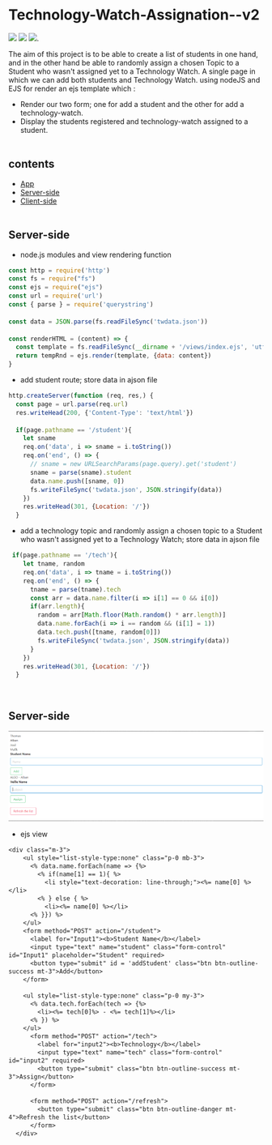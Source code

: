 # Technology-Watch-Assignation--v2
![](https://img.shields.io/badge/node.js-gray?logo=node.js)
![](https://img.shields.io/badge/ejs-gray?logo=ejs)
![](https://img.shields.io/badge/Bootstrap_vue-gray?logo=Bootstrap).


The aim of this project is to be able to create a list of students in one hand, and in the other hand be able to randomly assign a chosen Topic to a Student who wasn't assigned yet to a Technology Watch. A single page in which we can add both students and Technology Watch.
using nodeJS and EJS for render an ejs template which : 
- Render our two form; one for add a student and the other for add a technology-watch. 
- Display the students registered and technology-watch assigned to a student.
<br><br>

## contents
* [App](#app)
* [Server-side](#Server-side)
* [Client-side](#Client-side)
<br><br>

## Server-side
- node.js modules and view rendering function
```js
const http = require('http')
const fs = require("fs")
const ejs = require("ejs")
const url = require('url')
const { parse } = require('querystring')

const data = JSON.parse(fs.readFileSync('twdata.json'))

const renderHTML = (content) => {
  const template = fs.readFileSync(__dirname + '/views/index.ejs', 'utf8')
  return tempRnd = ejs.render(template, {data: content})
}
```
- add student route; store data in ajson file
```js
http.createServer(function (req, res,) {
  const page = url.parse(req.url)
  res.writeHead(200, {'Content-Type': 'text/html'})
  
  if(page.pathname == '/student'){
    let sname
    req.on('data', i => sname = i.toString())
    req.on('end', () => {
      // sname = new URLSearchParams(page.query).get('student')
      sname = parse(sname).student
      data.name.push([sname, 0])
      fs.writeFileSync('twdata.json', JSON.stringify(data))
    }) 
    res.writeHead(301, {Location: '/'})
  }
```
- add a technology topic and randomly assign a chosen topic to a Student who wasn't assigned yet to a Technology Watch; store data in ajson file
```js
 if(page.pathname == '/tech'){
    let tname, random
    req.on('data', i => tname = i.toString())
    req.on('end', () => {
      tname = parse(tname).tech
      const arr = data.name.filter(i => i[1] == 0 && i[0])
      if(arr.length){
        random = arr[Math.floor(Math.random() * arr.length)]
        data.name.forEach(i => i == random && (i[1] = 1))
        data.tech.push([tname, random[0]])
        fs.writeFileSync('twdata.json', JSON.stringify(data))
      }
    }) 
    res.writeHead(301, {Location: '/'})
  }
```
<br>

## Server-side
![Test Image](https://github.com/mowafag-omer/Technology-Watch-Assignation/blob/master/Capture.PNG)
- ejs view
```ejs
<div class="m-3">
    <ul style="list-style-type:none" class="p-0 mb-3">
      <% data.name.forEach(name => {%>
        <% if(name[1] == 1){ %>
          <li style="text-decoration: line-through;"><%= name[0] %></li>
        <% } else { %> 
          <li><%= name[0] %></li>
      <% }}) %> 
    </ul>
    <form method="POST" action="/student">
      <label for="Input1"><b>Student Name</b></label>
      <input type="text" name="student" class="form-control" id="Input1" placeholder="Student" required>
      <button type="submit" id = 'addStudent' class="btn btn-outline-success mt-3">Add</button>
    </form>

    <ul style="list-style-type:none" class="p-0 my-3">
      <% data.tech.forEach(tech => {%>
        <li><%= tech[0]%> - <%= tech[1]%></li>
      <% }) %> 
    </ul>
      <form method="POST" action="/tech">
        <label for="input2"><b>Technology</b></label>
        <input type="text" name="tech" class="form-control" id="input2" required>
        <button type="submit" class="btn btn-outline-success mt-3">Assign</button>
      </form>
      
      <form method="POST" action="/refresh">
        <button type="submit" class="btn btn-outline-danger mt-4">Refresh the list</button>
      </form>
  </div>
```
